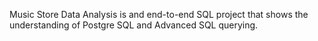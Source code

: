 Music Store Data Analysis is and end-to-end SQL project that shows the understanding of Postgre SQL and Advanced SQL querying.
